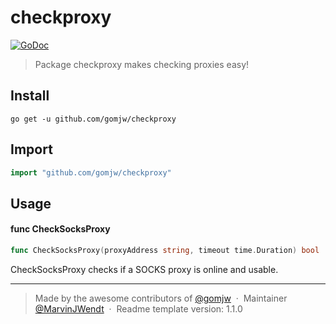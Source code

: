 # checkproxy
 

[![GoDoc](https://godoc.org/github.com/gomjw/checkproxy?status.svg)](https://godoc.org/github.com/gomjw/checkproxy)

> Package checkproxy makes checking proxies easy!

## Install

```console
go get -u github.com/gomjw/checkproxy
```

## Import

```go
import "github.com/gomjw/checkproxy"
```

## Usage

#### func  CheckSocksProxy

```go
func CheckSocksProxy(proxyAddress string, timeout time.Duration) bool
```
CheckSocksProxy checks if a SOCKS proxy is online and usable.



---

> Made by the awesome contributors of [@gomjw](https://github.com/gomjw) &nbsp;&middot;&nbsp;
> Maintainer [@MarvinJWendt](https://github.com/MarvinJWendt) &nbsp;&middot;&nbsp;
> Readme template version: 1.1.0
